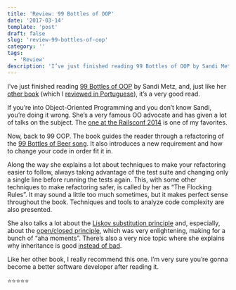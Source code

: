 ```yaml
---
title: 'Review: 99 Bottles of OOP'
date: '2017-03-14'
template: 'post'
draft: false
slug: 'review-99-bottles-of-oop'
category: ''
tags:
  - 'Review'
description: 'I’ve just finished reading 99 Bottles of OOP by Sandi Metz, and, just like her other book (which I reviewed in Portuguese), it’s a very good read.'
---
```


I’ve just finished reading [99 Bottles of OOP](https://www.sandimetz.com/99bottles/) by Sandi Metz, and, just like her [other book](http://www.poodr.com/) (which I [reviewed in Portuguese](/posts/review-practical-object-oriented-design-in-ruby/)), it’s a very good read.

If you’re into Object-Oriented Programming and you don’t know Sandi, you’re doing it wrong. She’s a very famous OO advocate and has given a lot of talks on the subject. The [one at the Railsconf 2014](https://www.youtube.com/watch?v=8bZh5LMaSmE&t=2084s) is one of my favorites.

Now, back to 99 OOP. The book guides the reader through a refactoring of the [99 Bottles of Beer song](https://www.rosettacode.org/wiki/99_Bottles_of_Beer). It also introduces a new requirement and how to change your code in order fit it in.

Along the way she explains a lot about techniques to make your refactoring easier to follow, always taking advantage of the test suite and changing only a single line before running the tests again. This, with some other techniques to make refactoring safer, is called by her as “The Flocking Rules”. It may sound a little too much sometimes, but it makes perfect sense throughout the book. Techniques and tools to analyze code complexity are also presented.

She also talks a lot about the [Liskov substitution principle](https://en.wikipedia.org/wiki/Liskov_substitution_principle) and, especially, about the [open/closed principle](https://en.wikipedia.org/wiki/Open/closed_principle), which was very enlightening, making for a bunch of “aha moments”. There’s also a very nice topic where she explains why inheritance is good [instead of bad](https://en.wikipedia.org/wiki/).

Like her other book, I really recommend this one. I’m very sure you’re gonna become a better software developer after reading it.

⭐️⭐️⭐️⭐️⭐️
